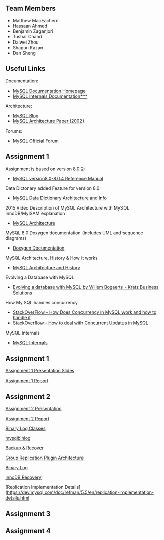 ## Team Members

- Matthew MacEachern
- Hassaan Ahmed
- Benjamin Zaganjori
- Tushar Chand
- Daiwei Zhou
- Shagun Kazan
- Dan Sheng

## Useful Links
Documentation:
- [MySQL Documentation Homepage](https://dev.mysql.com/doc/)
- [MySQL Internals Documentation***](https://dev.mysql.com/doc/internals/en/)

Architecture:
- [MySQL Blog](http://mysqladvice.blogspot.ca/2013/12/mysql-architecture.html)
- [MySQL Architecture Paper (2002)](https://s2.smu.edu/~rkotamarti/mysql.pdf)

Forums:
- [MySQL Official Forum](https://forums.mysql.com/)


## Assignment 1
Assignment is based on version 8.0.2:
- [MySQL version8.0-8.0.4 Reference Manual](https://dev.mysql.com/doc/refman/8.0/en/mysql-nutshell.html)

Data Dictonary added Feature for version 8.0:
- [MySQL Data Dictionary Architecture and Info](http://mysqlserverteam.com/mysql-8-0-data-dictionary-architecture-and-design/)

2015 Video Description of MySQL Architecture with MySQL InnoDB/MyISAM explanation
- [MySQL Architecture](https://www.youtube.com/watch?v=Xvhi63cZADo)

MySQL 8.0 Doxygen documentation (includes UML and sequence diagrams)
- [Doxygen Documentation](http://mysqlserverteam.com/mysql-8-0-now-documented-with-doxygen/)

MySQL Architecture, History & How it works
- [MySQL Architecture and History](https://www.safaribooksonline.com/library/view/high-performance-mysql/9781449332471/ch01.html)

Evolving a Database with MySQL
- [Evolving a database with MySQL by Willem Bogaerts - Kratz Business Solutions](https://www.howtoforge.com/tutorial/evolving-a-database-with-mysql/)

How My SQL handles concurrency
- [StackOverFlow - How Does Concurrency in MySQL work and how to handle it](https://stackoverflow.com/questions/4828490/mysql-concurrency-how-does-it-work-and-do-i-need-to-handle-it-in-my-applicatio)
- [StackOverflow - How to deal with Concurrent Updates in MySQL](https://stackoverflow.com/questions/1195858/how-to-deal-with-concurrent-updates-in-databases)

MySQL Internals
- [MySQL Internals](https://www.safaribooksonline.com/library/view/understanding-mysql-internals/0596009577/ch01s02.html)

## Assignment 1

[Assignment 1 Presentation Slides](https://docs.google.com/a/yorku.ca/presentation/d/1uXyy6BNy5paWNZ9Leblvz_OpSgKnuuWA6bmEGUY1ZsI/edit?usp=sharing)

[Assignment 1 Report](https://docs.google.com/a/yorku.ca/document/d/1Wp6TZ9IfUIo-8H6H1jEewiWgJEN5QWrr4uIEgjHZP5M/edit?usp=sharing)

## Assignment 2

[Assignment 2 Presentation](https://docs.google.com/presentation/d/11F5nrT1E8WiEKX01Tfq_UXJnWBBthJxTOyRdU17rL_c/edit#slide=id.g2a6d5abb4f_0_0)

[Assignment 2 Report](https://docs.google.com/document/d/1xQmUpi5_TQQy_MwygM31RZyMYHYta6tCtuy-DJhM4v4/edit#)

[Binary Log Classes](https://dev.mysql.com/doc/dev/mysql-server/8.0.1/namespacebinary__log.html)

[mysqlbinlog](https://dev.mysql.com/doc/refman/5.5/en/mysqlbinlog.html)

[Backup & Recover](https://dev.mysql.com/doc/refman/5.7/en/backup-and-recovery.html)

[Group Replication Plugin Architecture](https://dev.mysql.com/doc/refman/5.7/en/group-replication-plugin-architecture.html)

[Binary Log](https://dev.mysql.com/doc/refman/5.5/en/binary-log.html)

[InnoDB Recovery](https://dev.mysql.com/doc/refman/5.5/en/innodb-recovery.html)

[Replication Implementation Details](https://dev.mysql.com/doc/refman/5.5/en/replication-implementation-details.html

## Assignment 3

## Assignment 4
